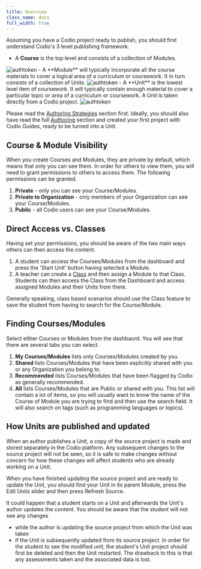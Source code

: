 ```yaml
---
title: Overview
class_name: docs
full_width: true
---
```


Assuming you have a Codio project ready to publish, you should first understand Codio's 3 level publishing framework.

- A **Course** is the top level and consists of a collection of Modules.
<img alt="authtoken" src="/img/docs/courses_small.png" class="simple"/>
- A **Module** will typically incorporate all the course materials to cover a logical area of a curriculum or coursework. It in turn consists of a collection of Units.
<img alt="authtoken" src="/img/docs/module_browser_small.png" class="simple"/>
- A **Unit** is the lowest level item of coursework. It will typically contain enough material to cover a particular topic or area of a curriculum or coursework. A Unit is taken directly from a Codio project.
<img alt="authtoken" src="/img/docs/units_small.png" class="simple"/>


Please read the [Authoring Strategies](/docs/tuts/author/strategies) section first. Ideally, you should also have read the full [Authoring](/docs/tuts/author) section and created your first project with Codio Guides, ready to be turned into a Unit.

## Course & Module Visibility
When you create Courses and Modules, they are private by default, which means that only you can see them. In order for others to view them, you will need to grant permissions to others to access them. The following permissions can be granted.

1. **Private** - only you can see your Course/Modules.
1. **Private to Organization** - only members of your Organization can see your Course/Modules.
1. **Public** - all Codio users can see your Course/Modules.

## Direct Access vs. Classes
Having set your permissions, you should be aware of the two main ways others can then access the content.

1. A student can access the Courses/Modules from the dashboard and press the 'Start Unit' button having selected a Module.
1. A teacher can create a [Class](/docs/dashboard/classes/) and then assign a Module to that Class. Students can then access the Class from the Dashboard and access assigned Modules and their Units from there.

Generally speaking, class based scenarios should use the Class feature to save the student from having to search for the Course/Module. 

## Finding Courses/Modules
Select either Courses or Modules from the dashbaord. You will see that there are several tabs you can select.

1. **My Courses/Modules** lists only Courses/Modules created by you.
1. **Shared** lists Courses/Modules that have been explicitly shared with you or any Organization you belong to.
1. **Recommended** lists Courses/Modules that have been flagged by Codio as generally recommended.
1. **All** lists Courses/Modules that are Public or shared with you. This list will contain a lot of items, so you will usually want to know the name of the Course of Module you are trying to find and then use the search field. It will also search on tags (such as programming languages or topics).

## How Units are published and updated
When an author publishes a Unit, a copy of the source project is made and stored separately in the Codio platform. Any subsequent changes to the source project will not be seen, so it is safe to make changes without concern for how these changes will affect students who are already working on a Unit.

When you have finished updating the source project and are ready to update the Unit, you should find your Unit in its parent Module, press the Edit Units slider and then press Refresh Source. 

It could happen that a student starts on a Unit and afterwards the Unit's author updates the content. You should be aware that the student will not see any changes 

- while the author is updating the source project from which the Unit was taken
- if the Unit is subsequently updated from its source project. In order for the student to see the modified unit, the student's Unit project should first be deleted and then the Unit restarted. The drawback to this is that any assessments taken and the associated data is lost.

